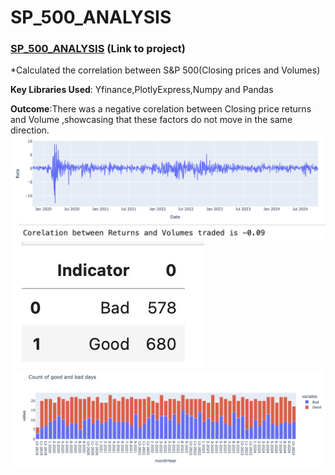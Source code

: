 # SP_500_ANALYSIS

### [SP_500_ANALYSIS](https://github.com/PRANAVKUMAR183/SP_500_ANALYSIS) (Link to project)

*Calculated the correlation between S&amp;P 500(Closing prices and Volumes)

**Key Libraries Used**: Yfinance,PlotlyExpress,Numpy and Pandas

**Outcome**:There was a negative corelation between Closing price returns and Volume ,showcasing that these factors do not move in the same direction.
![](Relationship.jpeg)
![](Corelation.jpeg)
![](Countofbad.jpeg)
![](Goodbadgraph.jpeg)
